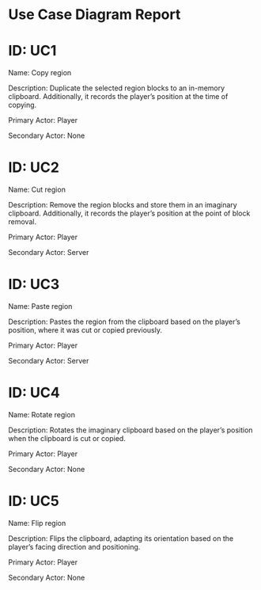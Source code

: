 # Use Case Diagram Report

# ID: UC1

Name: Copy region

Description: Duplicate the selected region blocks to an in-memory clipboard. Additionally, it records the player’s position at the time of copying.

Primary Actor: Player

Secondary Actor: None

# ID: UC2

Name: Cut region

Description: Remove the region blocks and store them in an imaginary clipboard. Additionally, it records the player’s position at the point of block removal.

Primary Actor: Player

Secondary Actor: Server

# ID: UC3

Name: Paste region

Description: Pastes the region from the clipboard based on the player’s position, where it was cut or copied previously.

Primary Actor: Player

Secondary Actor: Server

# ID: UC4

Name: Rotate region

Description: Rotates the imaginary clipboard based on the player’s position when the clipboard is cut or copied.

Primary Actor: Player

Secondary Actor: None

# ID: UC5

Name: Flip region

Description: Flips the clipboard, adapting its orientation based on the player’s facing direction and positioning.

Primary Actor: Player

Secondary Actor: None
